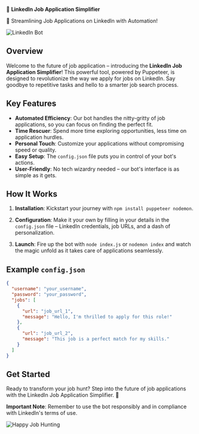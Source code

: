 🤖 **LinkedIn Job Application Simplifier**

🚀 Streamlining Job Applications on LinkedIn with Automation!

![LinkedIn Bot](https://example.com/linkedin-bot-image.png)

## Overview

Welcome to the future of job application – introducing the **LinkedIn Job Application Simplifier**! This powerful tool, powered by Puppeteer, is designed to revolutionize the way we apply for jobs on LinkedIn. Say goodbye to repetitive tasks and hello to a smarter job search process.

## Key Features

- **Automated Efficiency**: Our bot handles the nitty-gritty of job applications, so you can focus on finding the perfect fit.
- **Time Rescuer**: Spend more time exploring opportunities, less time on application hurdles.
- **Personal Touch**: Customize your applications without compromising speed or quality.
- **Easy Setup**: The `config.json` file puts you in control of your bot's actions.
- **User-Friendly**: No tech wizardry needed – our bot's interface is as simple as it gets.

## How It Works

1. **Installation**: Kickstart your journey with `npm install puppeteer nodemon`.

2. **Configuration**: Make it your own by filling in your details in the `config.json` file – LinkedIn credentials, job URLs, and a dash of personalization.

3. **Launch**: Fire up the bot with `node index.js` or `nodemon index` and watch the magic unfold as it takes care of applications seamlessly.

## Example `config.json`

```json
{
  "username": "your_username",
  "password": "your_password",
  "jobs": [
    {
      "url": "job_url_1",
      "message": "Hello, I'm thrilled to apply for this role!"
    },
    {
      "url": "job_url_2",
      "message": "This job is a perfect match for my skills."
    }
  ]
}
```

## Get Started

Ready to transform your job hunt? Step into the future of job applications with the LinkedIn Job Application Simplifier. 🚀

**Important Note**: Remember to use the bot responsibly and in compliance with LinkedIn's terms of use.

![Happy Job Hunting](https://example.com/happy-job-hunting-image.png)
